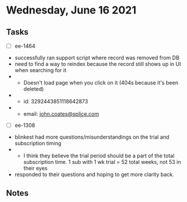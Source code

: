 # Wednesday, June 16 2021

## Tasks
- [ ] ee-1464
* successfully ran support script where record was removed from DB
* need to find a way to reindex because the record still shows up in UI when searching for it
* * Doesn't load page when you click on it (404s because it's been deleted)
* * id: 3292443851118642873
* * email: john.coates@splice.com
- [ ] ee-1308
* blinkest had more questions/misunderstandings on the trial and subscription timing
* * I think they believe the trial period should be a part of the total subscription time. 1 sub with 1 wk trial = 52 total weeks, not 53 in their eyes
* responded to their questions and hoping to get more clarity back.
## Notes

